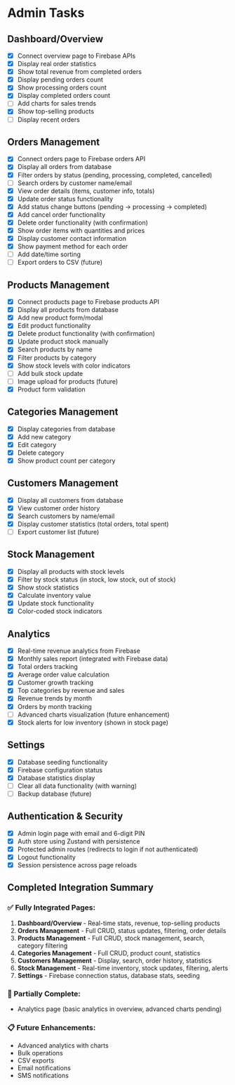 # Admin Tasks

## Dashboard/Overview

- [x] Connect overview page to Firebase APIs
- [x] Display real order statistics
- [x] Show total revenue from completed orders
- [x] Display pending orders count
- [x] Show processing orders count
- [x] Display completed orders count
- [ ] Add charts for sales trends
- [x] Show top-selling products
- [ ] Display recent orders

## Orders Management

- [x] Connect orders page to Firebase orders API
- [x] Display all orders from database
- [x] Filter orders by status (pending, processing, completed, cancelled)
- [ ] Search orders by customer name/email
- [x] View order details (items, customer info, totals)
- [x] Update order status functionality
- [x] Add status change buttons (pending -> processing -> completed)
- [x] Add cancel order functionality
- [x] Delete order functionality (with confirmation)
- [x] Show order items with quantities and prices
- [x] Display customer contact information
- [x] Show payment method for each order
- [ ] Add date/time sorting
- [ ] Export orders to CSV (future)

## Products Management

- [x] Connect products page to Firebase products API
- [x] Display all products from database
- [x] Add new product form/modal
- [x] Edit product functionality
- [x] Delete product functionality (with confirmation)
- [x] Update product stock manually
- [x] Search products by name
- [x] Filter products by category
- [x] Show stock levels with color indicators
- [ ] Add bulk stock update
- [ ] Image upload for products (future)
- [x] Product form validation

## Categories Management

- [x] Display categories from database
- [x] Add new category
- [x] Edit category
- [x] Delete category
- [x] Show product count per category

## Customers Management

- [x] Display all customers from database
- [x] View customer order history
- [x] Search customers by name/email
- [x] Display customer statistics (total orders, total spent)
- [ ] Export customer list (future)

## Stock Management

- [x] Display all products with stock levels
- [x] Filter by stock status (in stock, low stock, out of stock)
- [x] Show stock statistics
- [x] Calculate inventory value
- [x] Update stock functionality
- [x] Color-coded stock indicators

## Analytics

- [x] Real-time revenue analytics from Firebase
- [x] Monthly sales report (integrated with Firebase data)
- [x] Total orders tracking
- [x] Average order value calculation
- [x] Customer growth tracking
- [x] Top categories by revenue and sales
- [x] Revenue trends by month
- [x] Orders by month tracking
- [ ] Advanced charts visualization (future enhancement)
- [x] Stock alerts for low inventory (shown in stock page)

## Settings

- [x] Database seeding functionality
- [x] Firebase configuration status
- [x] Database statistics display
- [ ] Clear all data functionality (with warning)
- [ ] Backup database (future)

## Authentication & Security

- [x] Admin login page with email and 6-digit PIN
- [x] Auth store using Zustand with persistence
- [x] Protected admin routes (redirects to login if not authenticated)
- [x] Logout functionality
- [x] Session persistence across page reloads

## Completed Integration Summary

### ✅ Fully Integrated Pages:

1. **Dashboard/Overview** - Real-time stats, revenue, top-selling products
2. **Orders Management** - Full CRUD, status updates, filtering, order details
3. **Products Management** - Full CRUD, stock management, search, category filtering
4. **Categories Management** - Full CRUD, product count, statistics
5. **Customers Management** - Display, search, order history, statistics
6. **Stock Management** - Real-time inventory, stock updates, filtering, alerts
7. **Settings** - Firebase connection status, database stats, seeding

### 🔄 Partially Complete:

- Analytics page (basic analytics in overview, advanced charts pending)

### 📋 Future Enhancements:

- Advanced analytics with charts
- Bulk operations
- CSV exports
- Email notifications
- SMS notifications
